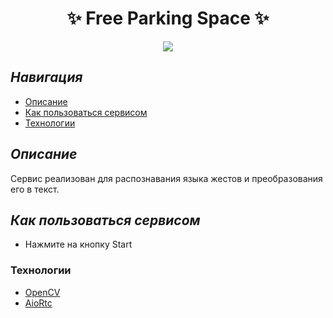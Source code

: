 <h1 align="center">✨ Free Parking Space ✨</h1>

<p align="center">  
<img src="https://img.shields.io/badge/python-3.11 -blueviolet.svg">


</p>


## ***Навигация***
- [Описание](#описание)
- [Как пользоваться сервисом](#как_пользоваться)
- [Технологии](#Технологии)


<a name="описание"></a> 
## ***Описание***

Сервис реализован для распознавания языка жестов и преобразования его в текст.



<a name="как_пользоваться"></a> 
## ***Как пользоваться сервисом***
-  Нажмите на кнопку Start 
    

 

<a name="computer_vision_and_machine_learning"></a> 
### Технологии

- [OpenCV](https://opencv.org/)
- [AioRtc](https://github.com/aiortc/aiortc)

